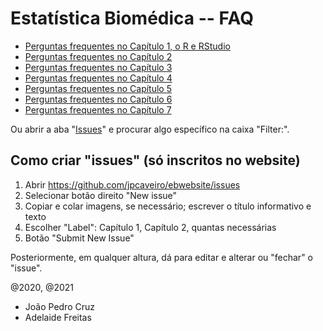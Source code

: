 # Estatística Biomédica -- FAQ 

* [Perguntas frequentes no Capítulo 1, o R e RStudio](https://github.com/jpcaveiro/ebwebsite/issues?q=is%3Aissue+is%3Aopen+label%3A%22Cap%C3%ADtulo+2%22)
* [Perguntas frequentes no Capítulo 2](https://github.com/jpcaveiro/ebwebsite/issues?q=is%3Aissue+is%3Aopen+label%3A%22Cap%C3%ADtulo+2%22)
* [Perguntas frequentes no Capítulo 3](https://github.com/jpcaveiro/ebwebsite/issues?q=is%3Aissue+is%3Aopen+label%3A%22Cap%C3%ADtulo+3%22)
* [Perguntas frequentes no Capítulo 4](https://github.com/jpcaveiro/ebwebsite/issues?q=is%3Aissue+is%3Aopen+label%3A%22Cap%C3%ADtulo+4%22)
* [Perguntas frequentes no Capítulo 5](https://github.com/jpcaveiro/ebwebsite/issues?q=is%3Aissue+is%3Aopen+label%3A%22Cap%C3%ADtulo+5%22)
* [Perguntas frequentes no Capítulo 6](https://github.com/jpcaveiro/ebwebsite/issues?q=is%3Aissue+is%3Aopen+label%3A%22Cap%C3%ADtulo+6%22)
* [Perguntas frequentes no Capítulo 7](https://github.com/jpcaveiro/ebwebsite/issues?q=is%3Aissue+is%3Aopen+label%3A%22Cap%C3%ADtulo+7%22)

Ou abrir a aba "[Issues](https://github.com/jpcaveiro/ebwebsite/issues)" e procurar algo específico na caixa "Filter:".

## Como criar "issues" (só inscritos no website)


1. Abrir https://github.com/jpcaveiro/ebwebsite/issues
2. Selecionar botão direito "New issue"
3. Copiar e colar imagens, se necessário; escrever o título informativo e texto
4. Escolher "Label": Capítulo 1, Capítulo 2, quantas necessárias
5. Botão "Submit New Issue" 

Posteriormente, em qualquer altura, dá para editar e alterar ou "fechar" o "issue".

@2020, @2021

* João Pedro Cruz
* Adelaide Freitas

